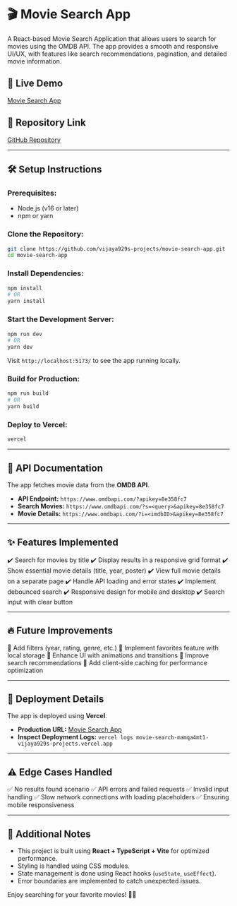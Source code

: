 # 🎬 Movie Search App

A React-based Movie Search Application that allows users to search for movies using the OMDB API. The app provides a smooth and responsive UI/UX, with features like search recommendations, pagination, and detailed movie information.

## 🚀 Live Demo
[Movie Search App](https://movie-search-mamqa4mt1-vijaya929s-projects.vercel.app/)

## 📂 Repository Link
[GitHub Repository](https://github.com/vijaya929s-projects/movie-search-app)

---

## 🛠 Setup Instructions
### Prerequisites:
- Node.js (v16 or later)
- npm or yarn

### Clone the Repository:
```sh
git clone https://github.com/vijaya929s-projects/movie-search-app.git
cd movie-search-app
```

### Install Dependencies:
```sh
npm install
# OR
yarn install
```

### Start the Development Server:
```sh
npm run dev
# OR
yarn dev
```
Visit `http://localhost:5173/` to see the app running locally.

### Build for Production:
```sh
npm run build
# OR
yarn build
```

### Deploy to Vercel:
```sh
vercel
```

---

## 📡 API Documentation
The app fetches movie data from the **OMDB API**.

- **API Endpoint:** `https://www.omdbapi.com/?apikey=8e358fc7`
- **Search Movies:** `https://www.omdbapi.com/?s=<query>&apikey=8e358fc7`
- **Movie Details:** `https://www.omdbapi.com/?i=<imdbID>&apikey=8e358fc7`

---

## ✨ Features Implemented
✔️ Search for movies by title
✔️ Display results in a responsive grid format
✔️ Show essential movie details (title, year, poster)
✔️ View full movie details on a separate page
✔️ Handle API loading and error states
✔️ Implement debounced search
✔️ Responsive design for mobile and desktop
✔️ Search input with clear button

---

## 🔥 Future Improvements
🔹 Add filters (year, rating, genre, etc.)
🔹 Implement favorites feature with local storage
🔹 Enhance UI with animations and transitions
🔹 Improve search recommendations
🔹 Add client-side caching for performance optimization

---

## 📝 Deployment Details
The app is deployed using **Vercel**.
- **Production URL:** [Movie Search App](https://movie-search-mamqa4mt1-vijaya929s-projects.vercel.app/)
- **Inspect Deployment Logs:** `vercel logs movie-search-mamqa4mt1-vijaya929s-projects.vercel.app`

---

## ⚠️ Edge Cases Handled
✅ No results found scenario
✅ API errors and failed requests
✅ Invalid input handling
✅ Slow network connections with loading placeholders
✅ Ensuring mobile responsiveness

---

## 📌 Additional Notes
- This project is built using **React + TypeScript + Vite** for optimized performance.
- Styling is handled using CSS modules.
- State management is done using React hooks (`useState`, `useEffect`).
- Error boundaries are implemented to catch unexpected issues.

Enjoy searching for your favorite movies! 🎥🍿

